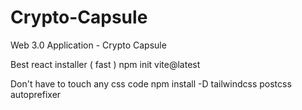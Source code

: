 # Crypto-Capsule
 Web 3.0 Application - Crypto Capsule


Best react installer ( fast )
npm init vite@latest

Don't have to touch any css code
npm install -D tailwindcss postcss autoprefixer